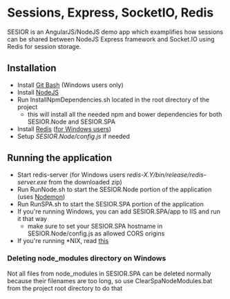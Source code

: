 Sessions, Express, SocketIO, Redis
======================

SESIOR is an AngularJS/NodeJS demo app which examplifies how sessions can be shared between NodeJS Express framework and Socket.IO using Redis for session storage.

## Installation
 * Install [Git Bash](http://msysgit.github.io/) (Windows users only)
 * Install [NodeJS](http://nodejs.org/)
 * Run InstallNpmDependencies.sh located in the root directory of the project
   * this will install all the needed npm and bower dependencies for both SESIOR.Node and SESIOR.SPA
 * Install [Redis](http://redis.io/) ([for Windows users](https://github.com/MSOpenTech/redis/tree/2.8/bin/release))
 * Setup *SESIOR.Node/config.js* if needed
   
## Running the application   
 * Start redis-server (for Windows users *redis-X.Y/bin/release/redis-server.exe* from the downloaded zip)
 * Run RunNode.sh to start the SESIOR.Node portion of the application (uses [Nodemon](https://github.com/remy/nodemon))
 * Run RunSPA.sh to start the SESIOR.SPA portion of the application  
 * If you're running Windows, you can add SESIOR.SPA/app to IIS and run it that way
   * make sure to set your SESIOR.SPA hostname in SESIOR.Node/config.js as allowed CORS origins
 * If you're running *NIX, read [this](http://stackoverflow.com/questions/17451834/angularjs-node-js-expressjs-application-integration-issue)

### Deleting node_modules directory on Windows
Not all files from node_modules in SESIOR.SPA can be deleted normally because their filenames are too long, so use ClearSpaNodeModules.bat from the project root directory to do that